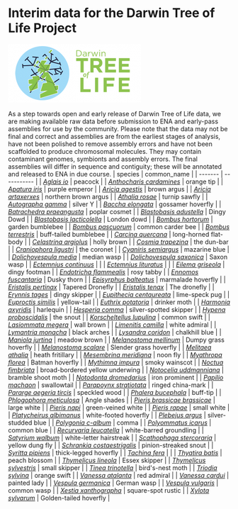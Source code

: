 # Interim data for the Darwin Tree of Life Project

![Darwin Tree of Life](images/dtol-logo-round-300x132.png)

As a step towards open and early release of Darwin Tree of Life data, we are making available raw data before submission to ENA and early-pass assemblies for use by the community.
Please note that the data may not be final and correct and assemblies are from the earliest stages of analysis, have not been polished to remove assembly errors and have not been scaffolded to produce chromosomal molecules.
They may contain contaminant genomes, symbionts and assembly errors.
The final assemblies will differ in sequence and contiguity; these will be annotated and released to ENA in due course.
| species | common_name |
| ------- | ----------- |
| [*Aglais io*](species/Aglais_io/Aglais_io.md) | peacock |
| [*Anthocharis cardamines*](species/Anthocharis_cardamines/Anthocharis_cardamines.md) | orange tip |
| [*Apatura iris*](species/Apatura_iris/Apatura_iris.md) | purple emperor |
| [*Aricia agestis*](species/Aricia_agestis/Aricia_agestis.md) | brown argus |
| [*Aricia artaxerxes*](species/Aricia_artaxerxes/Aricia_artaxerxes.md) | northern brown argus |
| [*Athalia rosae*](species/Athalia_rosae/Athalia_rosae.md) | turnip sawfly |
| [*Autographa gamma*](species/Autographa_gamma/Autographa_gamma.md) | silver Y |
| [*Baccha elongata*](species/Baccha_elongata/Baccha_elongata.md) | gossamer hoverfly |
| [*Batrachedra praeangusta*](species/Batrachedra_praeangusta/Batrachedra_praeangusta.md) | poplar cosmet |
| [*Blastobasis adustella*](species/Blastobasis_adustella/Blastobasis_adustella.md) | Dingy Dowd |
| [*Blastobasis lacticolella*](species/Blastobasis_lacticolella/Blastobasis_lacticolella.md) | London dowd |
| [*Bombus hortorum*](species/Bombus_hortorum/Bombus_hortorum.md) | garden bumblebee |
| [*Bombus pascuorum*](species/Bombus_pascuorum/Bombus_pascuorum.md) | common carder bee |
| [*Bombus terrestris*](species/Bombus_terrestris/Bombus_terrestris.md) | buff-tailed bumblebee |
| [*Carcina quercana*](species/Carcina_quercana/Carcina_quercana.md) | long-horned flat-body |
| [*Celastrina argiolus*](species/Celastrina_argiolus/Celastrina_argiolus.md) | holly brown |
| [*Cosmia trapezina*](species/Cosmia_trapezina/Cosmia_trapezina.md) | the dun-bar |
| [*Craniophora ligustri*](species/Craniophora_ligustri/Craniophora_ligustri.md) | the coronet |
| [*Cyaniris semiargus*](species/Cyaniris_semiargus/Cyaniris_semiargus.md) | mazarine blue |
| [*Dolichovespula media*](species/Dolichovespula_media/Dolichovespula_media.md) | median wasp |
| [*Dolichovespula saxonica*](species/Dolichovespula_saxonica/Dolichovespula_saxonica.md) | Saxon wasp |
| [*Ectemnius continuus*](species/Ectemnius_continuus/Ectemnius_continuus.md) |  |
| [*Ectemnius lituratus*](species/Ectemnius_lituratus/Ectemnius_lituratus.md) |  |
| [*Eilema griseola*](species/Eilema_griseola/Eilema_griseola.md) | dingy footman |
| [*Endotricha flammealis*](species/Endotricha_flammealis/Endotricha_flammealis.md) | rosy tabby |
| [*Ennomos fuscantaria*](species/Ennomos_fuscantaria/Ennomos_fuscantaria.md) | Dusky thorn |
| [*Episyrphus balteatus*](species/Episyrphus_balteatus/Episyrphus_balteatus.md) | marmalade hoverfly |
| [*Eristalis pertinax*](species/Eristalis_pertinax/Eristalis_pertinax.md) | Tapered Dronefly |
| [*Eristalis tenax*](species/Eristalis_tenax/Eristalis_tenax.md) | The dronefly |
| [*Erynnis tages*](species/Erynnis_tages/Erynnis_tages.md) | dingy skipper |
| [*Eupithecia centaureata*](species/Eupithecia_centaureata/Eupithecia_centaureata.md) | lime-speck pug |
| [*Euproctis similis*](species/Euproctis_similis/Euproctis_similis.md) | yellow-tail |
| [*Euthrix potatoria*](species/Euthrix_potatoria/Euthrix_potatoria.md) | drinker moth |
| [*Harmonia axyridis*](species/Harmonia_axyridis/Harmonia_axyridis.md) | harlequin |
| [*Hesperia comma*](species/Hesperia_comma/Hesperia_comma.md) | silver-spotted skipper |
| [*Hypena proboscidalis*](species/Hypena_proboscidalis/Hypena_proboscidalis.md) | the snout |
| [*Korscheltellus lupulina*](species/Korscheltellus_lupulina/Korscheltellus_lupulina.md) | common swift |
| [*Lasiommata megera*](species/Lasiommata_megera/Lasiommata_megera.md) | wall brown |
| [*Limenitis camilla*](species/Limenitis_camilla/Limenitis_camilla.md) | white admiral |
| [*Lymantria monacha*](species/Lymantria_monacha/Lymantria_monacha.md) | black arches |
| [*Lysandra coridon*](species/Lysandra_coridon/Lysandra_coridon.md) | chalkhill blue |
| [*Maniola jurtina*](species/Maniola_jurtina/Maniola_jurtina.md) | meadow brown |
| [*Melanostoma mellinum*](species/Melanostoma_mellinum/Melanostoma_mellinum.md) | Dumpy grass hoverfly |
| [*Melanostoma scalare*](species/Melanostoma_scalare/Melanostoma_scalare.md) | Slender grass hoverfly |
| [*Melitaea athalia*](species/Melitaea_athalia/Melitaea_athalia.md) | heath fritillary |
| [*Mesembrina meridiana*](species/Mesembrina_meridiana/Mesembrina_meridiana.md) | noon fly |
| [*Myathropa florea*](species/Myathropa_florea/Myathropa_florea.md) | Batman hoverfly |
| [*Mythimna impura*](species/Mythimna_impura/Mythimna_impura.md) | smoky wainscot |
| [*Noctua fimbriata*](species/Noctua_fimbriata/Noctua_fimbriata.md) | broad-bordered yellow underwing |
| [*Notocelia uddmanniana*](species/Notocelia_uddmanniana/Notocelia_uddmanniana.md) | bramble shoot moth |
| [*Notodonta dromedarius*](species/Notodonta_dromedarius/Notodonta_dromedarius.md) | iron prominent |
| [*Papilio machaon*](species/Papilio_machaon/Papilio_machaon.md) | swallowtail |
| [*Parapoynx stratiotata*](species/Parapoynx_stratiotata/Parapoynx_stratiotata.md) | ringed china-mark |
| [*Pararge aegeria tircis*](species/Pararge_aegeria_tircis/Pararge_aegeria_tircis.md) | speckled wood |
| [*Phalera bucephala*](species/Phalera_bucephala/Phalera_bucephala.md) | buff-tip |
| [*Phlogophora meticulosa*](species/Phlogophora_meticulosa/Phlogophora_meticulosa.md) | Angle shades |
| [*Pieris brassicae brassicae*](species/Pieris_brassicae_brassicae/Pieris_brassicae_brassicae.md) | large white |
| [*Pieris napi*](species/Pieris_napi/Pieris_napi.md) | green-veined white  |
| [*Pieris rapae*](species/Pieris_rapae/Pieris_rapae.md) | small white |
| [*Platycheirus albimanus*](species/Platycheirus_albimanus/Platycheirus_albimanus.md) | white-footed hoverfly |
| [*Plebejus argus*](species/Plebejus_argus/Plebejus_argus.md) | silver-studded blue |
| [*Polygonia c-album*](species/Polygonia_c-album/Polygonia_c-album.md) | comma |
| [*Polyommatus icarus*](species/Polyommatus_icarus/Polyommatus_icarus.md) | common blue |
| [*Recurvaria leucatella*](species/Recurvaria_leucatella/Recurvaria_leucatella.md) | white-barred groundling |
| [*Satyrium walbum*](species/Satyrium_walbum/Satyrium_walbum.md) | white-letter hairstreak |
| [*Scathophaga stercoraria*](species/Scathophaga_stercoraria/Scathophaga_stercoraria.md) | yellow dung fly |
| [*Schrankia costaestrigalis*](species/Schrankia_costaestrigalis/Schrankia_costaestrigalis.md) | pinion-streaked snout |
| [*Syritta pipiens*](species/Syritta_pipiens/Syritta_pipiens.md) | thick-legged hoverfly |
| [*Tachina fera*](species/Tachina_fera/Tachina_fera.md) |  |
| [*Thyatira batis*](species/Thyatira_batis/Thyatira_batis.md) | peach blossom |
| [*Thymelicus lineola*](species/Thymelicus_lineola/Thymelicus_lineola.md) | Essex skipper |
| [*Thymelicus sylvestris*](species/Thymelicus_sylvestris/Thymelicus_sylvestris.md) | small skipper |
| [*Tinea trinotella*](species/Tinea_trinotella/Tinea_trinotella.md) | bird's-nest moth |
| [*Triodia sylvina*](species/Triodia_sylvina/Triodia_sylvina.md) | orange swift |
| [*Vanessa atalanta*](species/Vanessa_atalanta/Vanessa_atalanta.md) | red admiral |
| [*Vanessa cardui*](species/Vanessa_cardui/Vanessa_cardui.md) | painted lady |
| [*Vespula germanica*](species/Vespula_germanica/Vespula_germanica.md) | German wasp |
| [*Vespula vulgaris*](species/Vespula_vulgaris/Vespula_vulgaris.md) | common wasp |
| [*Xestia xanthographa*](species/Xestia_xanthographa/Xestia_xanthographa.md) | square-spot rustic |
| [*Xylota sylvarum*](species/Xylota_sylvarum/Xylota_sylvarum.md) | Golden-tailed hoverfly |
